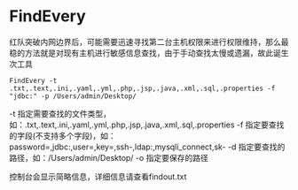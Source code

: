 # FindEvery
红队突破内网边界后，可能需要迅速寻找第二台主机权限来进行权限维持，那么最稳的方法就是对现有主机进行敏感信息查找，由于手动查找太慢或遗漏，故此诞生次工具
```
FindEvery -t .txt,.text,.ini,.yaml,.yml,.php,.jsp,.java,.xml,.sql,.properties -f "jdbc:" -p /Users/admin/Desktop/
```
-t 指定需要查找的文件类型，如：.txt,.text,.ini,.yaml,.yml,.php,.jsp,.java,.xml,.sql,.properties
-f 指定要查找的字段(不支持多个字段)，如：password=,jdbc:,user=,key=,ssh-,ldap:,mysqli_connect,sk-
-d 指定要查找的路径，如：/Users/admin/Desktop/
-o 指定要保存的路径

控制台会显示简略信息，详细信息请查看findout.txt
